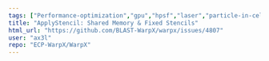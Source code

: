 ```yaml
---
tags: ["Performance-optimization","gpu","hpsf","laser","particle-in-cell","physics","pic","plasma","research","simulation"]
title: "ApplyStencil: Shared Memory & Fixed Stencils"
html_url: "https://github.com/BLAST-WarpX/warpx/issues/4807"
user: "ax3l"
repo: "ECP-WarpX/WarpX"
---
```


